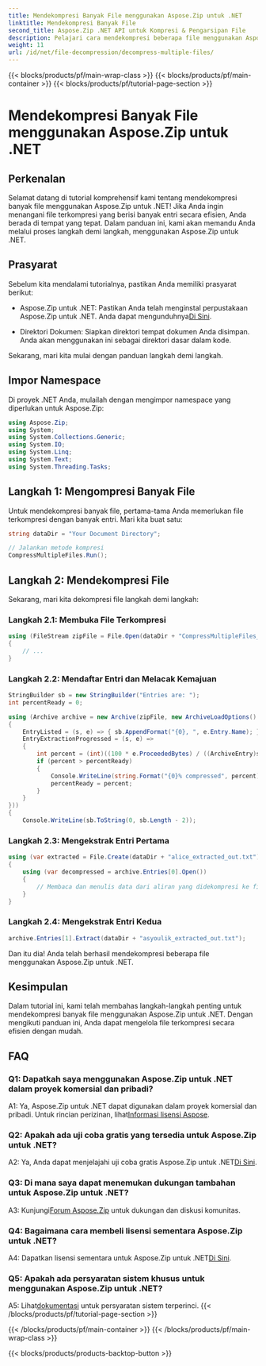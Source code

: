 ```yaml
---
title: Mendekompresi Banyak File menggunakan Aspose.Zip untuk .NET
linktitle: Mendekompresi Banyak File
second_title: Aspose.Zip .NET API untuk Kompresi & Pengarsipan File
description: Pelajari cara mendekompresi beberapa file menggunakan Aspose.Zip untuk .NET. Ikuti panduan langkah demi langkah kami untuk pengelolaan file yang efisien.
weight: 11
url: /id/net/file-decompression/decompress-multiple-files/
---
```


{{< blocks/products/pf/main-wrap-class >}}
{{< blocks/products/pf/main-container >}}
{{< blocks/products/pf/tutorial-page-section >}}

# Mendekompresi Banyak File menggunakan Aspose.Zip untuk .NET

## Perkenalan

Selamat datang di tutorial komprehensif kami tentang mendekompresi banyak file menggunakan Aspose.Zip untuk .NET! Jika Anda ingin menangani file terkompresi yang berisi banyak entri secara efisien, Anda berada di tempat yang tepat. Dalam panduan ini, kami akan memandu Anda melalui proses langkah demi langkah, menggunakan Aspose.Zip untuk .NET.

## Prasyarat

Sebelum kita mendalami tutorialnya, pastikan Anda memiliki prasyarat berikut:

-  Aspose.Zip untuk .NET: Pastikan Anda telah menginstal perpustakaan Aspose.Zip untuk .NET. Anda dapat mengunduhnya[Di Sini](https://releases.aspose.com/zip/net/).

- Direktori Dokumen: Siapkan direktori tempat dokumen Anda disimpan. Anda akan menggunakan ini sebagai direktori dasar dalam kode.

Sekarang, mari kita mulai dengan panduan langkah demi langkah.

## Impor Namespace

Di proyek .NET Anda, mulailah dengan mengimpor namespace yang diperlukan untuk Aspose.Zip:

```csharp
using Aspose.Zip;
using System;
using System.Collections.Generic;
using System.IO;
using System.Linq;
using System.Text;
using System.Threading.Tasks;
```

## Langkah 1: Mengompresi Banyak File

Untuk mendekompresi banyak file, pertama-tama Anda memerlukan file terkompresi dengan banyak entri. Mari kita buat satu:

```csharp
string dataDir = "Your Document Directory";

// Jalankan metode kompresi
CompressMultipleFiles.Run();
```

## Langkah 2: Mendekompresi File

Sekarang, mari kita dekompresi file langkah demi langkah:

### Langkah 2.1: Membuka File Terkompresi

```csharp
using (FileStream zipFile = File.Open(dataDir + "CompressMultipleFiles_out.zip", FileMode.Open))
{
    // ...
}
```

### Langkah 2.2: Mendaftar Entri dan Melacak Kemajuan

```csharp
StringBuilder sb = new StringBuilder("Entries are: ");
int percentReady = 0;

using (Archive archive = new Archive(zipFile, new ArchiveLoadOptions()
{
    EntryListed = (s, e) => { sb.AppendFormat("{0}, ", e.Entry.Name); },
    EntryExtractionProgressed = (s, e) =>
    {
        int percent = (int)((100 * e.ProceededBytes) / ((ArchiveEntry)s).UncompressedSize);
        if (percent > percentReady)
        {
            Console.WriteLine(string.Format("{0}% compressed", percent));
            percentReady = percent;
        }
    }
}))
{
    Console.WriteLine(sb.ToString(0, sb.Length - 2));
```

### Langkah 2.3: Mengekstrak Entri Pertama

```csharp
using (var extracted = File.Create(dataDir + "alice_extracted_out.txt"))
{
    using (var decompressed = archive.Entries[0].Open())
    {
        // Membaca dan menulis data dari aliran yang didekompresi ke file yang diekstraksi.
    }
}
```

### Langkah 2.4: Mengekstrak Entri Kedua

```csharp
archive.Entries[1].Extract(dataDir + "asyoulik_extracted_out.txt");
```

Dan itu dia! Anda telah berhasil mendekompresi beberapa file menggunakan Aspose.Zip untuk .NET.

## Kesimpulan

Dalam tutorial ini, kami telah membahas langkah-langkah penting untuk mendekompresi banyak file menggunakan Aspose.Zip untuk .NET. Dengan mengikuti panduan ini, Anda dapat mengelola file terkompresi secara efisien dengan mudah.

## FAQ

### Q1: Dapatkah saya menggunakan Aspose.Zip untuk .NET dalam proyek komersial dan pribadi?

 A1: Ya, Aspose.Zip untuk .NET dapat digunakan dalam proyek komersial dan pribadi. Untuk rincian perizinan, lihat[Informasi lisensi Aspose](https://purchase.aspose.com/buy).

### Q2: Apakah ada uji coba gratis yang tersedia untuk Aspose.Zip untuk .NET?

 A2: Ya, Anda dapat menjelajahi uji coba gratis Aspose.Zip untuk .NET[Di Sini](https://releases.aspose.com/zip/net).

### Q3: Di mana saya dapat menemukan dukungan tambahan untuk Aspose.Zip untuk .NET?

 A3: Kunjungi[Forum Aspose.Zip](https://forum.aspose.com/c/zip/37) untuk dukungan dan diskusi komunitas.

### Q4: Bagaimana cara membeli lisensi sementara Aspose.Zip untuk .NET?

 A4: Dapatkan lisensi sementara untuk Aspose.Zip untuk .NET[Di Sini](https://purchase.aspose.com/temporary-license/).

### Q5: Apakah ada persyaratan sistem khusus untuk menggunakan Aspose.Zip untuk .NET?

 A5: Lihat[dokumentasi](https://reference.aspose.com/zip/net/) untuk persyaratan sistem terperinci.
{{< /blocks/products/pf/tutorial-page-section >}}

{{< /blocks/products/pf/main-container >}}
{{< /blocks/products/pf/main-wrap-class >}}

{{< blocks/products/products-backtop-button >}}
